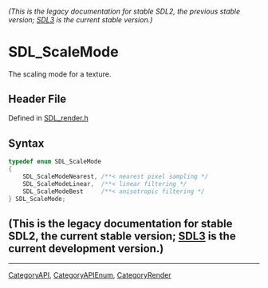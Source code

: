 ###### (This is the legacy documentation for stable SDL2, the previous stable version; [SDL3](https://wiki.libsdl.org/SDL3/) is the current stable version.)
# SDL_ScaleMode

The scaling mode for a texture.

## Header File

Defined in [SDL_render.h](https://github.com/libsdl-org/SDL/blob/SDL2/include/SDL_render.h)

## Syntax

```c
typedef enum SDL_ScaleMode
{
    SDL_ScaleModeNearest, /**< nearest pixel sampling */
    SDL_ScaleModeLinear,  /**< linear filtering */
    SDL_ScaleModeBest     /**< anisotropic filtering */
} SDL_ScaleMode;
```

## (This is the legacy documentation for stable SDL2, the current stable version; [SDL3](https://wiki.libsdl.org/SDL3/) is the current development version.)



----
[CategoryAPI](CategoryAPI), [CategoryAPIEnum](CategoryAPIEnum), [CategoryRender](CategoryRender)

